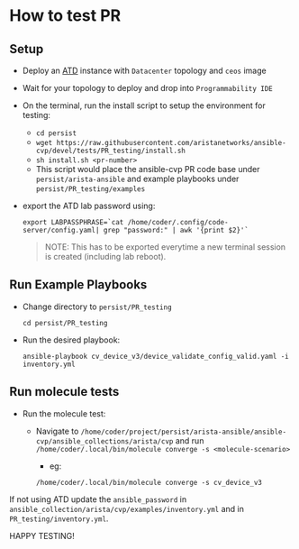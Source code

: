 # How to test PR

## Setup

- Deploy an [ATD](http://testdrive.arista.com) instance with `Datacenter` topology and `ceos` image
- Wait for your topology to deploy and drop into `Programmability IDE`
- On the terminal, run the install script to setup the environment for testing:
  - `cd persist`
  - `wget https://raw.githubusercontent.com/aristanetworks/ansible-cvp/devel/tests/PR_testing/install.sh`
  - `sh install.sh <pr-number>`
  - This script would place the ansible-cvp PR code base under `persist/arista-ansible` and example playbooks under `persist/PR_testing/examples`
- export the ATD lab password using:

  ```shell
  export LABPASSPHRASE=`cat /home/coder/.config/code-server/config.yaml| grep "password:" | awk '{print $2}'`
  ```

  > NOTE: This has to be exported everytime a new terminal session is created (including lab reboot).

## Run Example Playbooks

- Change directory to `persist/PR_testing`

  ```shell
  cd persist/PR_testing
  ```

- Run the desired playbook:

  ```shell
  ansible-playbook cv_device_v3/device_validate_config_valid.yaml -i inventory.yml
  ```

## Run molecule tests

- Run the molecule test:
  - Navigate to `/home/coder/project/persist/arista-ansible/ansible-cvp/ansible_collections/arista/cvp` and run `/home/coder/.local/bin/molecule converge -s <molecule-scenario>`
    - eg:

    ```shell
    /home/coder/.local/bin/molecule converge -s cv_device_v3
    ```

If not using ATD update the `ansible_password` in `ansible_collection/arista/cvp/examples/inventory.yml` and in `PR_testing/inventory.yml`.

HAPPY TESTING!
